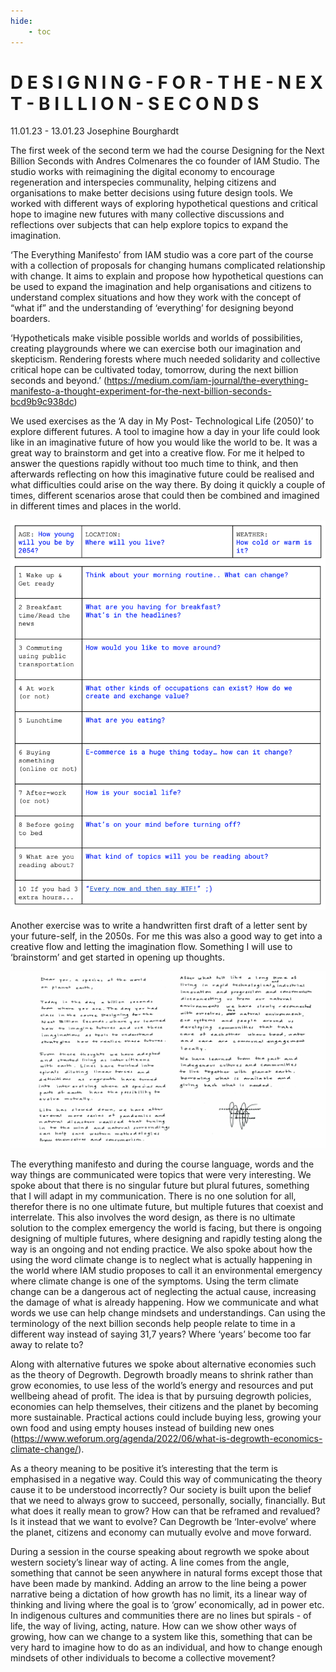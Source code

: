 ```yaml
---
hide:
    - toc
---
```


# D E S I G N I N G - F O R - T H E - N E X T - B I L L I O N - S E C O N D S 

11.01.23 - 13.01.23
Josephine Bourghardt

The first week of the second term we had the course Designing for the Next Billion Seconds with Andres Colmenares the co founder of IAM Studio. The studio works with reimagining the digital economy to encourage regeneration and interspecies communality, helping citizens and organisations to make better decisions using future design tools. We worked with different ways of exploring hypothetical questions and critical hope to imagine new futures with many collective discussions and reflections over subjects that can help explore topics to expand the imagination.

‘The Everything Manifesto’ from IAM studio was a core part of the course with a collection of proposals for changing humans complicated relationship with change. It aims to explain and propose how hypothetical questions can be used to expand the imagination and help organisations and citizens to understand complex situations and how they work with the concept of “what if” and the understanding of ‘everything’  for designing beyond boarders. 

‘Hypotheticals make visible possible worlds and worlds of possibilities, creating playgrounds where we can exercise both our imagination and skepticism. Rendering forests where much needed solidarity and collective critical hope can be cultivated today, tomorrow, during the next billion seconds and beyond.’
(https://medium.com/iam-journal/the-everything-manifesto-a-thought-experiment-for-the-next-billion-seconds-bcd9b9c938dc)

We used exercises as the ‘A day in My Post- Technological Life (2050)’ to explore different futures. A tool to imagine how a day in your life could look like in an imaginative future of how you would like the world to be. It was a great way to brainstorm and get into a creative flow. For me it helped to answer the questions rapidly without too much time to think, and then afterwards reflecting on how this imaginative future could be realised and what difficulties could arise on the way there. By doing it quickly a couple of times, different scenarios arose that could then be combined and imagined in different times and places in the world. 

![](../images/BillionSeconds/posttechlife.png)

Another exercise was to write a handwritten first draft of a letter sent by your future-self, in the 2050s. For me this was also a good way to get into a creative flow and letting the imagination flow. Something I will use to ‘brainstorm’ and get started in opening up thoughts. 

![](../images/BillionSeconds/letter.jpg)

The everything manifesto and during the course language, words and the way things are communicated were topics that were very interesting. We spoke about that there is no singular future but plural futures, something that I will adapt in my communication. There is no one solution for all, therefor there is no one ultimate future, but multiple futures that coexist and interrelate. This also involves the word design, as there is no ultimate solution to the complex emergency the world is facing, but there is ongoing designing of multiple futures, where designing and rapidly testing along the way is an ongoing and not ending practice. We also spoke about how the using the word climate change is to neglect what is actually happening in the world where IAM studio proposes to call it an environmental emergency where climate change is one of the symptoms. Using the term climate change can be a dangerous act of neglecting the actual cause, increasing the damage of what is already happening. How we communicate and what words we use can help change mindsets and understandings. Can using the terminology of the next billion seconds help people relate to time in a different way instead of saying 31,7 years? Where ‘years’ become too far away to relate to?

Along with alternative futures we spoke about alternative economies such as the theory of Degrowth. Degrowth broadly means to shrink rather than grow economies, to use less of the world’s energy and resources and put wellbeing ahead of profit. The idea is that by pursuing degrowth policies, economies can help themselves, their citizens and the planet by becoming more sustainable. Practical actions could include buying less, growing your own food and using empty houses instead of building new ones (https://www.weforum.org/agenda/2022/06/what-is-degrowth-economics-climate-change/). 

As a theory meaning to be positive it’s interesting that the term is emphasised in a negative way. Could this way of communicating the theory cause it to be understood incorrectly? Our society is built upon the belief that we need to always grow to succeed, personally, socially, financially. But what does it really mean to grow? How can that be reframed and revalued? Is it instead that we want to evolve? Can Degrowth be ‘Inter-evolve’ where the planet, citizens and economy can mutually evolve and move forward. 

During a session in the course speaking about regrowth we spoke about western society’s linear way of acting. A line comes from the angle, something that cannot be seen anywhere in natural forms except those that have been made by mankind. Adding an arrow to the line being a power narrative being a dictation of how growth has no limit, its a linear way of thinking and living where the goal is to ‘grow’ economically, ad in power etc. In indigenous cultures and communities there are no lines but spirals - of life, the way of living, acting, nature. How can we show other ways of growing, how can we change to a system like this, something that can be very hard to imagine how to do as an individual, and how to change enough mindsets of other individuals to become a collective movement?